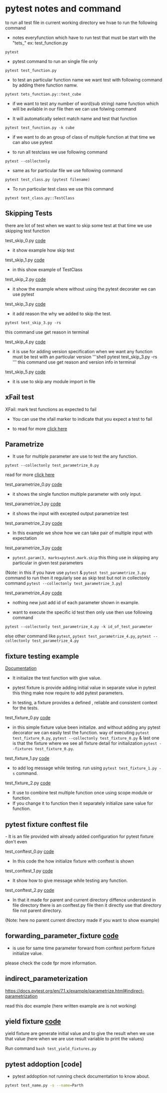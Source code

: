 # pytest notes and command

to run all test file in current working directory we hvae to run the following command

-    notes everyfunction which have to run test that must be start with the "tets_" ex: test_function.py

```shell
pytest
```

- pytest command to run an single file only

```shell
pytest test_function.py
```

- to test an particular function name we want test with following command by adding there function namw.

```shell
pytest tets_function.py::test_cube
```

- if we want to test any number of word(sub string) name function which will be avilable in our file then we can use folwing command

- It will automatically select match name and test that function
```shell
pytest test_function.py -k cube
```


<!-- Now Test classes journey -->

- if we want to do an group of class of multiple function at that time we can also use pytest

- to run all testclass we use following command
```
pytest --collectonly
```

- same as for particular file we use following command
```shell
pytest test_class.py (pytest filename)
```

- To run particular test class we use this command
```shell
pytest test_class.py::TestClass
```






<h2>Skipping Tests</h2>

there are lot of test when we want to skip some test at that time we use skipping test function

test_skip_0.py  [code](pytest_skip/test_skip_0.py)
- it show example how skip test

test_skip_1.py  [code](pytest_skip/test_skip_1.py)
- in this show example of TestClass 

test_skip_2.py  [code](pytest_skip/test_skip_2.py)
- it show the example where without using the pytest decorater we can use pytest

test_skip_3.py  [code](pytest_skip/test_skip_3.py)
- it add reason the why we added to skip the test.

```shell
pytest test_skip_3.py -rs
```
this command use get reason in terminal

test_skip_4.py  [code](pytest_skip/test_skip_4.py)
- it is use for adding version specification when we want any function must be test with an particular version 
'''shell
pytest test_skip_3.py -rs
'''
this command use get reason and version info in terminal

test_skip_5.py [code](pytest_skip/test_skip_5.py)
- it is use to skip any module import in file

<h2>xFail test</h2>

XFail: mark test functions as expected to fail

- You can use the xfail marker to indicate that you expect a test to fail

- to read for more [click here](https://docs.pytest.org/en/stable/how-to/skipping.html#)


<h2>Parametrize</h2> 

-   It use for multiple parameter are use to test the any function.

```shell
pytest --collectonly test_parametrize_0.py
```
read for more [click here](https://docs.pytest.org/en/6.2.x/parametrize.html)


test_parametrize_0.py [code](parametrize/test_parametrize_0.py)
- it shows the single function multiple parameter with only input.

test_parametrize_1.py   [code](parametrize/test_parametrize_1.py)

- it shows the input with excepted output parametrize test


test_parametrize_2.py   [code](parametrize/test_parametrize_2.py)

- In this example we show how we can take pair of multiple input with expectation 

test_parametrize_3.py   [code](parametrize/test_parametrize_3.py)
-   ``` pytest.param(3, marks=pytest.mark.skip ```
    this thing use in skipping any particular in given test parameters

(Note: in this if you have use ```pytest``` & ```pytest test_parametrize_3.py``` command to run then it regularly see as skip test but not in collectonly command ```pytest --collectonly test_parametrize_3.py```)


test_parametrize_4.py   [code](parametrize/test_parametrize_4.py)

-  nothing new just add id of each parameter shown in example. 

-   want to execute the specific id test then only use then use following command
```
pytest --collectonly test_parametrize_4.py -k id_of_test_parameter
```
else 
other command like
```pytest```, ```pytest test_parametrize_4.py```, ```pytest --collectonly test_parametrize_4.py```

<h2>fixture testing example</h2>

[Documentation](https://docs.pytest.org/en/4.6.x/fixture.html#:~:text=fixtures%20have%20explicit%20names%20and%20are%20activated%20by%20declaring)

- It initialize the test function with give value.
- pytest fixture is provide adding initial value in separate value in pytest this thing make now require to add pytest parameters.

- In testing, a fixture provides a defined , reliable and consistent context for the tests.

test_fixture_0.py [code](fixtures/test_fixture_0.py)

- in this simple fixture value been initialize. and without adding any pytest decorator we can easily test the function.
way of executing ```pytest test_fixture_0.py```, ```pytest --collectonly test_fixture_0.py``` & last one is that the fixture where we see all fixture detail for initialization
```pytest --fixtures test_fixture_0.py```.

test_fixture_1.py [code](fixtures/test_fixture_1.py)

- to add log message while testing. run using ```pytest test_fixture_1.py -s``` command.


test_fixture_2.py [code](fixtures/test_fixture_2.py)
- It use to combine test multiple function once using scope module or function.
- If you change it to function then it separately initialize sane value for function.


<h2>pytest fixture conftest file</h2>
- It is an file provided with already added configuration for pytest fixture don't even 

test_conftest_0.py [code](conftest/test_conftest_0.py)

- In this code the how initialize fixture with conftest is shown

test_conftest_1.py [code](conftest/test_conftest_1.py)

- It show how to give message while testing any function.

test_conftest_2.py [code](conftest/test_conftest_2.py)
- In that it made for parent and current directory diffence understand in file directory there is an conftest.py file then it directly use that directory file not parent directory.

(Note: here no parent current directory made if you want to show example)


## forwarding_parameter_fixture [code](forwarding_parameter_fixture/test_param_forwarding_fixtures_0.py)

- is use for same time parameter forward from conftest perform fixture initialize value.

please check the code fpr more information.

## indirect_parameterization

https://docs.pytest.org/en/7.1.x/example/parametrize.html#indirect-parametrization

read this doc example (here written example are is not working)


## yield fixture [code](Yield_fixtures/test_yield_fixtures.py)

yield fixture are generate initial value and to give the result when we use that value (here when we are use result variable to print the values)

Run command 
```bash test_yield_fixtures.py ```


## pytest addoption [code]

- pytest addoption not running check documentation to know about.

```bash 
pytest test_name.py -s --name=Parth 
```

